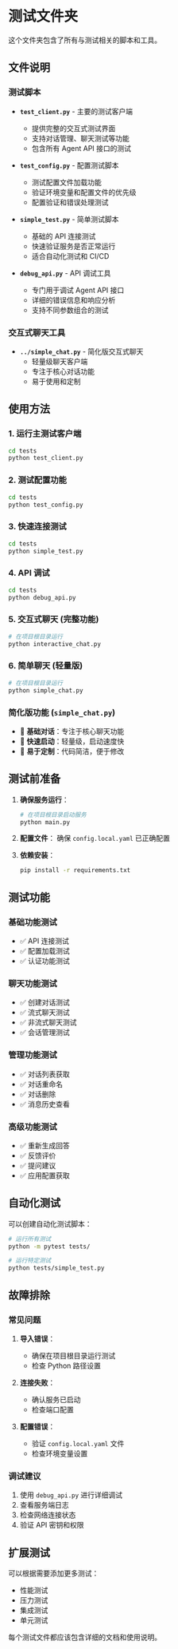 # 测试文件夹

这个文件夹包含了所有与测试相关的脚本和工具。

## 文件说明

### 测试脚本

- **`test_client.py`** - 主要的测试客户端
  - 提供完整的交互式测试界面
  - 支持对话管理、聊天测试等功能
  - 包含所有 Agent API 接口的测试

- **`test_config.py`** - 配置测试脚本
  - 测试配置文件加载功能
  - 验证环境变量和配置文件的优先级
  - 配置验证和错误处理测试

- **`simple_test.py`** - 简单测试脚本
  - 基础的 API 连接测试
  - 快速验证服务是否正常运行
  - 适合自动化测试和 CI/CD

- **`debug_api.py`** - API 调试工具
  - 专门用于调试 Agent API 接口
  - 详细的错误信息和响应分析
  - 支持不同参数组合的测试

### 交互式聊天工具

- **`../simple_chat.py`** - 简化版交互式聊天
  - 轻量级聊天客户端
  - 专注于核心对话功能
  - 易于使用和定制

## 使用方法

### 1. 运行主测试客户端
```bash
cd tests
python test_client.py
```

### 2. 测试配置功能
```bash
cd tests
python test_config.py
```

### 3. 快速连接测试
```bash
cd tests
python simple_test.py
```

### 4. API 调试
```bash
cd tests
python debug_api.py
```

### 5. 交互式聊天 (完整功能)
```bash
# 在项目根目录运行
python interactive_chat.py
```

### 6. 简单聊天 (轻量版)
```bash
# 在项目根目录运行
python simple_chat.py
```

### 简化版功能 (`simple_chat.py`)
- 💬 **基础对话**：专注于核心聊天功能
- 🚀 **快速启动**：轻量级，启动速度快
- 🔧 **易于定制**：代码简洁，便于修改

## 测试前准备

1. **确保服务运行**：
   ```bash
   # 在项目根目录启动服务
   python main.py
   ```

2. **配置文件**：
   确保 `config.local.yaml` 已正确配置

3. **依赖安装**：
   ```bash
   pip install -r requirements.txt
   ```

## 测试功能

### 基础功能测试
- ✅ API 连接测试
- ✅ 配置加载测试
- ✅ 认证功能测试

### 聊天功能测试
- ✅ 创建对话测试
- ✅ 流式聊天测试
- ✅ 非流式聊天测试
- ✅ 会话管理测试

### 管理功能测试
- ✅ 对话列表获取
- ✅ 对话重命名
- ✅ 对话删除
- ✅ 消息历史查看

### 高级功能测试
- ✅ 重新生成回答
- ✅ 反馈评价
- ✅ 提问建议
- ✅ 应用配置获取

## 自动化测试

可以创建自动化测试脚本：

```bash
# 运行所有测试
python -m pytest tests/

# 运行特定测试
python tests/simple_test.py
```

## 故障排除

### 常见问题

1. **导入错误**：
   - 确保在项目根目录运行测试
   - 检查 Python 路径设置

2. **连接失败**：
   - 确认服务已启动
   - 检查端口配置

3. **配置错误**：
   - 验证 `config.local.yaml` 文件
   - 检查环境变量设置

### 调试建议

1. 使用 `debug_api.py` 进行详细调试
2. 查看服务端日志
3. 检查网络连接状态
4. 验证 API 密钥和权限

## 扩展测试

可以根据需要添加更多测试：

- 性能测试
- 压力测试
- 集成测试
- 单元测试

每个测试文件都应该包含详细的文档和使用说明。 

